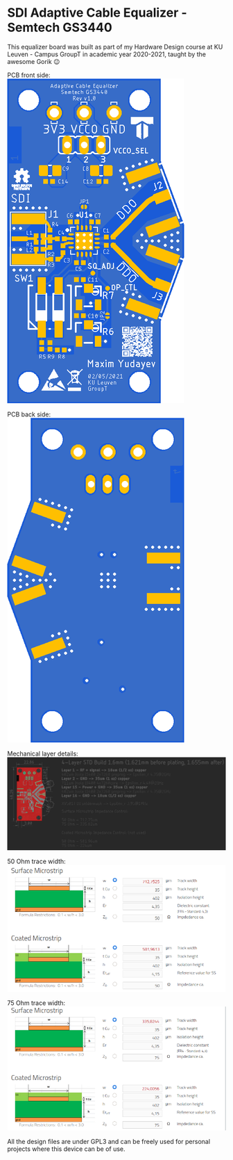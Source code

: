 # SDI Adaptive Cable Equalizer - Semtech GS3440
This equalizer board was built as part of my Hardware Design course at KU Leuven - Campus GroupT in academic year 2020-2021, taught by the awesome Gorik :wink:

PCB front side:
![PCB front side](https://github.com/maximyudayev/GS3440-adaptive-cable-equalizer/blob/main/images/Adaptive%20Cable%20Equalizer%20Front.png)

PCB back side:
![PCB back side](https://github.com/maximyudayev/GS3440-adaptive-cable-equalizer/blob/main/images/Adaptive%20Cable%20Equalizer%20Back.png)

Mechanical layer details:
![Mechanical layer details](https://github.com/maximyudayev/GS3440-adaptive-cable-equalizer/blob/main/images/Measures%20and%20mechanical%20layer.png)

50 Ohm trace width:
![50 Ohm trace width](https://github.com/maximyudayev/GS3440-adaptive-cable-equalizer/blob/main/images/50%20Ohm%20trace%20width.png)

75 Ohm trace width:
![75 Ohm trace width](https://github.com/maximyudayev/GS3440-adaptive-cable-equalizer/blob/main/images/75%20Ohm%20trace%20width.png)

All the design files are under GPL3 and can be freely used for personal projects where this device can be of use.
